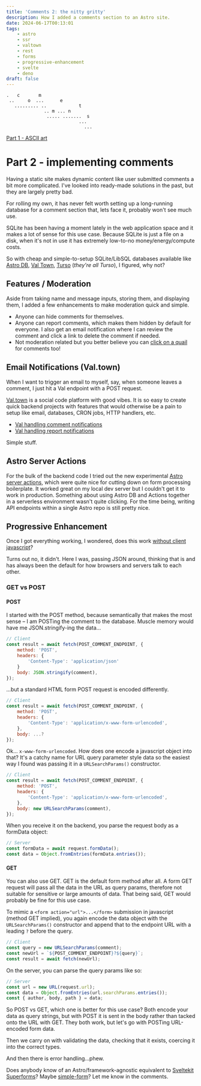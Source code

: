 ```yaml
---
title: 'Comments 2: the nitty gritty'
description: How I added a comments section to an Astro site.
date: 2024-06-17T00:13:01
tags:
    - astro
    - ssr
    - valtown
    - rest
    - forms
    - progressive-enhancement
    - svelte
    - deno
draft: false
---
```


```
.   c       m
 ..     o  ...      e
   ......... ..            t
              .. m ... n
               ..... .......  s
                           ...
                             ...
```

[Part 1 - ASCII art](/blog/2024-06-comments)

# Part 2 - implementing comments

Having a static site makes dynamic content like user submitted comments a bit more complicated. I've looked into ready-made solutions in the past, but they are largely pretty bad.

For rolling my own, it has never felt worth setting up a long-running database for a comment section that, lets face it, probably won't see much use.

SQLite has been having a moment lately in the web application space and it makes a lot of sense for this use case. Because SQLite is just a file on a disk, when it's not in use it has extremely low-to-no money/energy/compute costs.

So with cheap and simple-to-setup SQLite/LibSQL databases available like [Astro DB](https://astro.build/db/), [Val Town](https://www.val.town/), [Turso](https://turso.tech/) (_they're all Turso_), I figured, why not?

## Features / Moderation

Aside from taking name and message inputs, storing them, and displaying them, I added a few enhancements to make moderation quick and simple.

-   Anyone can hide comments for themselves.
-   Anyone can report comments, which makes them hidden by default for everyone. I also get an email notification where I can review the comment and click a link to delete the comment if needed.
-   Not moderation related but you better believe you can [click on a quail](/blog/2024-05-27-quail) for comments too!

## Email Notifications (Val.town)

When I want to trigger an email to myself, say, when someone leaves a comment, I just hit a Val endpoint with a POST request.

[Val.town](https://www.val.town/about) is a social code platform with good vibes. It is so easy to create quick backend projects with features that would otherwise be a pain to setup like email, databases, CRON jobs, HTTP handlers, etc.

-   [Val handling comment notifications](https://www.val.town/v/parkerdavis/newCommentNotification)
-   [Val handling report notifications](https://www.val.town/v/parkerdavis/reportCommentNotification)

Simple stuff.

## Astro Server Actions

For the bulk of the backend code I tried out the new experimental [Astro server actions](https://astro.build/blog/astro-480/#experimental-astro-actions), which were quite nice for cutting down on form processing boilerplate. It worked great on my local dev server but I couldn't get it to work in production. Something about using Astro DB and Actions together in a serverless environment wasn't quite clicking. For the time being, writing API endpoints within a single Astro repo is still pretty nice.

## Progressive Enhancement

Once I got everything working, I wondered, does this work [without client javascript](https://adamsilver.io/blog/javascript-isnt-always-available-and-its-not-the-users-fault/)?

Turns out no, it didn't. Here I was, passing JSON around, thinking that is and has always been the default for how browsers and servers talk to each other.

### GET vs POST

#### POST

I started with the POST method, because semantically that makes the most sense – I am POSTing the comment to the database. Muscle memory would have me JSON.stringify-ing the data...

```js
// Client
const result = await fetch(POST_COMMENT_ENDPOINT, {
    method: 'POST',
    headers: {
        'Content-Type': 'application/json'
    }
    body: JSON.stringify(comment),
});
```

...but a standard HTML form POST request is encoded differently.

```js {5,7}
// Client
const result = await fetch(POST_COMMENT_ENDPOINT, {
    method: 'POST',
    headers: {
        'Content-Type': 'application/x-www-form-urlencoded',
    },
    body: ...?
});
```

Ok... `x-www-form-urlencoded`. How does one encode a javascript object into that? It's a catchy name for URL query parameter style data so the easiest way I found was passing it in a `URLSearchParams()` constructor.

```js {7}
// Client
const result = await fetch(POST_COMMENT_ENDPOINT, {
    method: 'POST',
    headers: {
        'Content-Type': 'application/x-www-form-urlencoded',
    },
    body: new URLSearchParams(comment),
});
```

When you receive it on the backend, you parse the request body as a formData object:

```js
// Server
const formData = await request.formData();
const data = Object.fromEntries(formData.entries());
```

<!-- It feels strange to encode your body data with something called URLSearchParams, but hey, it works! -->

#### GET

You can also use GET. GET is the default form method after all. A form GET request will pass all the data in the URL as query params, therefore not suitable for sensitive or large amounts of data. That being said, GET would probably be fine for this use case.

To mimic a `<form action="url">...</form>` submission in javascript (method GET implied), you again encode the data object with the `URLSearchParams()` constructor and append that to the endpoint URL with a leading `?` before the query.

```js
// Client
const query = new URLSearchParams(comment);
const newUrl = `${POST_COMMENT_ENDPOINT}?${query}`;
const result = await fetch(newUrl);
```

On the server, you can parse the query params like so:

```js
// Server
const url = new URL(request.url);
const data = Object.fromEntries(url.searchParams.entries());
const { author, body, path } = data;
```

So POST vs GET, which one is better for this use case? Both encode your data as query strings, but with POST it is sent in the body rather than tacked onto the URL with GET. They both work, but let's go with POSTing URL-encoded form data.

Then we carry on with validating the data, checking that it exists, coercing it into the correct types.

And then there is error handling...phew.

Does anybody know of an Astro/framework-agnostic equivalent to [Sveltekit Superforms](https://superforms.rocks/)? Maybe [simple-form](https://simple-stack.dev/form/)? Let me know in the comments.
